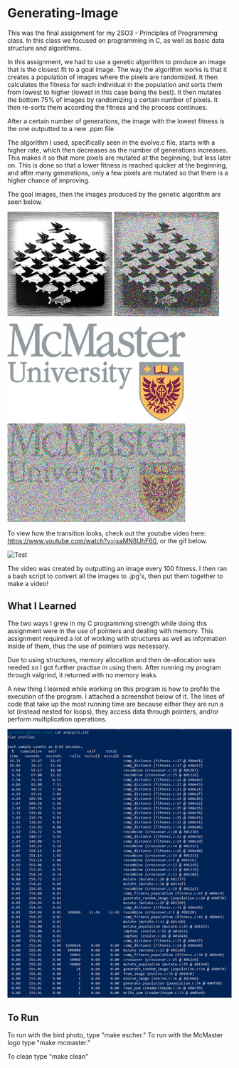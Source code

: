 # Generating-Image

This was the final assignment for my 2SO3 - Principles of Programming class. In this class we focused on programming in C, as well as basic data structure and algorithms.

In this assignment, we had to use a genetic algorithm to produce an image that is the closest fit to a goal image. The way the algorithm works is that it creates a population of images where the pixels are randomized. It then calculates the fitness for each individual in the population and sorts them from lowest to higher (lowest in this case being the best). It then mutates the bottom 75% of images by randomizing a certain number of pixels. It then re-sorts them according the fitness and the process continues. 

After a certain number of generations, the image with the lowest fitness is the one outputted to a new .ppm file.

The algorithm I used, specifically seen in the evolve.c file, starts with a higher rate, which then decreases as the number of generations increases. This makes it so that more pixels are mutated at the beginning, but less later on. This is done so that a lower fitness is reached quicker at the beginning, and after many generations, only a few pixels are mutated so that there is a higher chance of improving.

The goal images, then the images produced by the genetic algorithm are seen below.

![Test](https://github.com/joshuaguinness/Generating-Image/blob/master/me.jpg)  ![Test](https://github.com/joshuaguinness/Generating-Image/blob/master/me2.jpg)

![Test](https://github.com/joshuaguinness/Generating-Image/blob/master/mcmaster.jpg)  ![Test](https://github.com/joshuaguinness/Generating-Image/blob/master/mcmaster2.jpg)

To view how the transition looks, check out the youtube video here: https://www.youtube.com/watch?v=jxaMN8UhF60, or the gif below.

![Test](https://github.com/joshuaguinness/Generating-Image/blob/master/Generating-Image.gif)

The video was created by outputting an image every 100 fitness. I then ran a bash script to convert all the images to .jpg's, then put them together to make a video!

## What I Learned

The two ways I grew in my C programming strength while doing this assignment were in the use of pointers and dealing with memory. This assignment required a lot of working with structures as well as information inside of them, thus the use of pointers was necessary.

Due to using structures, memory allocation and then de-allocation was needed so I got further practise in using them. After running my program through valgrind, it returned with no memory leaks.

A new thing I learned while working on this program is how to profile the execution of the program. I attached a screenshot below of it. The lines of code that take up the most running time are because either they are run a lot (instead nested for loops), they access data through pointers, and/or perform multiplication operations.

![Test](https://github.com/joshuaguinness/Generating-Image/blob/master/Profile-Execution.png)

## To Run

To run with the bird photo, type "make escher." To run with the McMaster logo type "make mcmaster."

To clean type "make clean"
